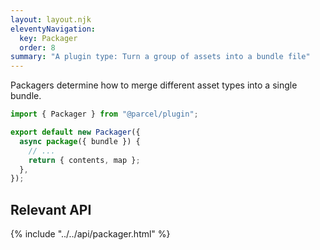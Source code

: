 ```yaml
---
layout: layout.njk
eleventyNavigation:
  key: Packager
  order: 8
summary: "A plugin type: Turn a group of assets into a bundle file"
---
```


Packagers determine how to merge different asset types into a single bundle.

```js
import { Packager } from "@parcel/plugin";

export default new Packager({
  async package({ bundle }) {
    // ...
    return { contents, map };
  },
});
```

## Relevant API

{% include "../../api/packager.html" %}
